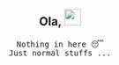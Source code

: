 ## <p align="center">  Ola, <img src="https://raw.githubusercontent.com/MartinHeinz/MartinHeinz/master/wave.gif" width="30px" height="30px"> </p>

<p align="center"> 
  <samp>
       Nothing in here 😴 <br/>
       Just normal stuffs ...
     
  </samp>
  
  
<p/> 




